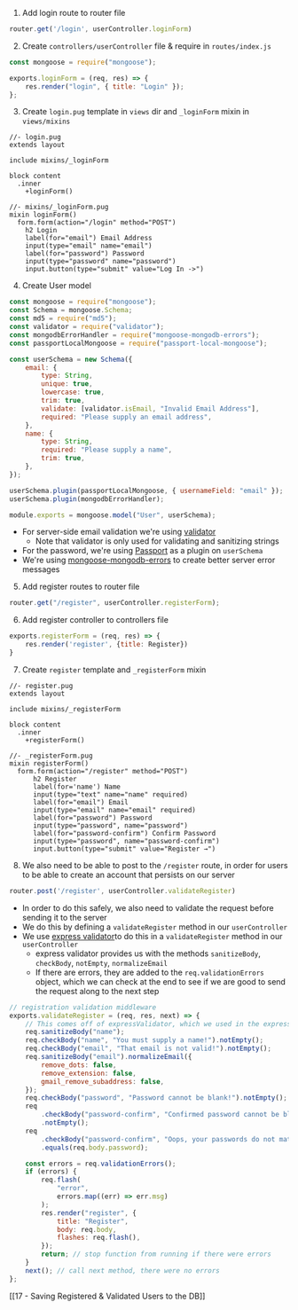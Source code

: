 1. Add login route to router file
```js
router.get('/login', userController.loginForm)
```
2. Create `controllers/userController` file & require in `routes/index.js`
```js
const mongoose = require("mongoose");

exports.loginForm = (req, res) => {
	res.render("login", { title: "Login" });
};

```
3. Create `login.pug` template in `views` dir and `_loginForm` mixin in `views/mixins`
```pug
//- login.pug
extends layout

include mixins/_loginForm

block content
  .inner
    +loginForm()
```

```pug
//- mixins/_loginForm.pug
mixin loginForm()
  form.form(action="/login" method="POST")
    h2 Login
    label(for="email") Email Address
    input(type="email" name="email")
    label(for="password") Password
    input(type="password" name="password")
    input.button(type="submit" value="Log In ->")
```
4. Create User model
```js
const mongoose = require("mongoose");
const Schema = mongoose.Schema;
const md5 = require("md5");
const validator = require("validator");
const mongodbErrorHandler = require("mongoose-mongodb-errors");
const passportLocalMongoose = require("passport-local-mongoose");

const userSchema = new Schema({
	email: {
		type: String,
		unique: true,
		lowercase: true,
		trim: true,
		validate: [validator.isEmail, "Invalid Email Address"],
		required: "Please supply an email address",
	},
	name: {
		type: String,
		required: "Please supply a name",
		trim: true,
	},
});

userSchema.plugin(passportLocalMongoose, { usernameField: "email" });
userSchema.plugin(mongodbErrorHandler);

module.exports = mongoose.model("User", userSchema);

```
- For server-side email validation we're using [validator](https://www.npmjs.com/package/validator)
	- Note that validator is only used for validating and sanitizing strings
- For the password, we're using [Passport](http://www.passportjs.org/) as a plugin on `userSchema`
- We're using [mongoose-mongodb-errors](https://www.npmjs.com/package/mongoose-mongodb-errors) to create better server error messages

5. Add register routes to router file
```js
router.get("/register", userController.registerForm);
```
6. Add register controller to controllers file
```js
exports.registerForm = (req, res) => {
	res.render('register', {title: Register})
}
```
7. Create `register` template and `_registerForm` mixin
```pug
//- register.pug
extends layout

include mixins/_registerForm

block content
  .inner
    +registerForm()
```

```pug
//- _registerForm.pug
mixin registerForm()
  form.form(action="/register" method="POST")
      h2 Register
      label(for='name') Name
      input(type="text" name="name" required)
      label(for="email") Email
      input(type="email" name="email" required)
      label(for="password") Password
      input(type="password", name="password")
      label(for="password-confirm") Confirm Password
      input(type="password", name="password-confirm")
      input.button(type="submit" value="Register →")
```
8. We also need to be able to post to the `/register` route, in order for users to be able to create an account that persists on our server
```js
router.post('/register', userController.validateRegister)
```
- In order to do this safely, we also need to validate the request before sending it to the server
- We do this by defining a `validateRegister` method in our `userController`
- We use [express validator](https://express-validator.github.io/docs/)to do this in a `validateRegister` method in our `userController`
	- express validator provides us with the methods `sanitizeBody`, `checkBody`, `notEmpty`, `normalizeEmail`
	- If there are errors, they are added to the `req.validationErrors` object, which we can check at the end to see if we are good to send the request along to the next step
```js
// registration validation middleware
exports.validateRegister = (req, res, next) => {
	// This comes off of expressValidator, which we used in the express app file
	req.sanitizeBody("name");
	req.checkBody("name", "You must supply a name!").notEmpty();
	req.checkBody("email", "That email is not valid!").notEmpty();
	req.sanitizeBody("email").normalizeEmail({
		remove_dots: false,
		remove_extension: false,
		gmail_remove_subaddress: false,
	});
	req.checkBody("password", "Password cannot be blank!").notEmpty();
	req
		.checkBody("password-confirm", "Confirmed password cannot be blank!")
		.notEmpty();
	req
		.checkBody("password-confirm", "Oops, your passwords do not match")
		.equals(req.body.password);

	const errors = req.validationErrors();
	if (errors) {
		req.flash(
			"error",
			errors.map((err) => err.msg)
		);
		res.render("register", {
			title: "Register",
			body: req.body,
			flashes: req.flash(),
		});
		return; // stop function from running if there were errors
	}
	next(); // call next method, there were no errors
};
```

[[17 - Saving Registered & Validated Users to the DB]]